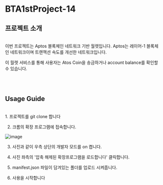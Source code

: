 # BTA1stProject-14

## 프로젝트 소개
<br>
이번 프로젝트는 Aptos 블록체인 네트워크 기반 월렛입니다. Aptos는 레이어-1 블록체인 네트워크이며 트랜잭션 속도를 개선한 네트워크입니다. 

이 월렛 서비스를 통해 사용자는 Atos Coin을 송금하거나 account balance를 확인할 수 있습니다.

<br><br>
## Usage Guide

<br>
1. 프로젝트를 git clone 합니다

2. 크롬의 확장 프로그램에 접속합니다.

![image](https://user-images.githubusercontent.com/100469650/196043980-9f828ad8-b385-4bfb-bad1-a5c47d207b14.png)

3. 사진과 같이 우측 상단의 개발자 모드를 on 켭니다.

4. 사진 좌측의 '압축 해제된 확장프로그램을 로드합니다' 클릭합니다.

5. manifest.json 파일이 담겨있는 폴더를 업로드 시켜줍니다.

6. 사용을 시작합니다 
